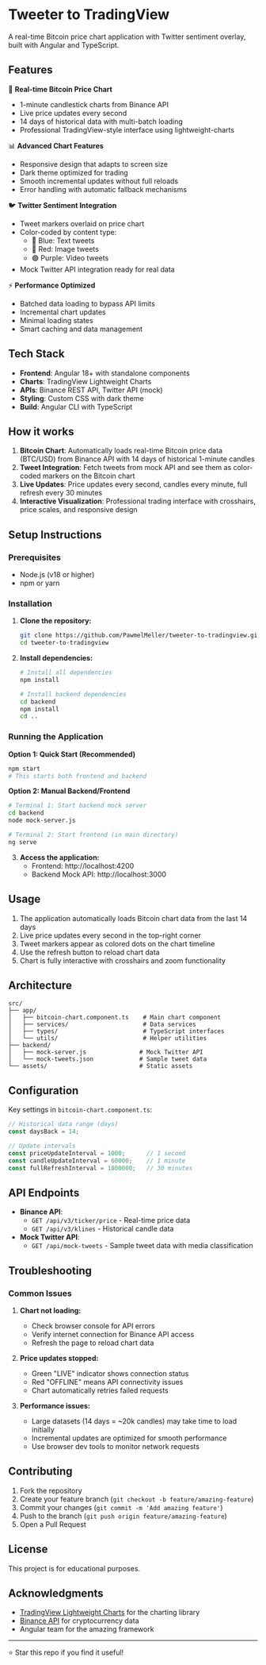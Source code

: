 # Tweeter to TradingView

A real-time Bitcoin price chart application with Twitter sentiment overlay, built with Angular and TypeScript.

## Features

🚀 **Real-time Bitcoin Price Chart**
- 1-minute candlestick charts from Binance API
- Live price updates every second
- 14 days of historical data with multi-batch loading
- Professional TradingView-style interface using lightweight-charts

📊 **Advanced Chart Features**
- Responsive design that adapts to screen size
- Dark theme optimized for trading
- Smooth incremental updates without full reloads
- Error handling with automatic fallback mechanisms

🐦 **Twitter Sentiment Integration**
- Tweet markers overlaid on price chart
- Color-coded by content type:
  - 🔵 Blue: Text tweets
  - 🔴 Red: Image tweets  
  - 🟣 Purple: Video tweets
- Mock Twitter API integration ready for real data

⚡ **Performance Optimized**
- Batched data loading to bypass API limits
- Incremental chart updates
- Minimal loading states
- Smart caching and data management

## Tech Stack

- **Frontend**: Angular 18+ with standalone components
- **Charts**: TradingView Lightweight Charts
- **APIs**: Binance REST API, Twitter API (mock)
- **Styling**: Custom CSS with dark theme
- **Build**: Angular CLI with TypeScript

## How it works

1. **Bitcoin Chart**: Automatically loads real-time Bitcoin price data (BTC/USD) from Binance API with 14 days of historical 1-minute candles
2. **Tweet Integration**: Fetch tweets from mock API and see them as color-coded markers on the Bitcoin chart
3. **Live Updates**: Price updates every second, candles every minute, full refresh every 30 minutes
4. **Interactive Visualization**: Professional trading interface with crosshairs, price scales, and responsive design

## Setup Instructions

### Prerequisites

- Node.js (v18 or higher)
- npm or yarn

### Installation

1. **Clone the repository:**
   ```bash
   git clone https://github.com/PawmelMeller/tweeter-to-tradingview.git
   cd tweeter-to-tradingview
   ```

2. **Install dependencies:**
   ```bash
   # Install all dependencies
   npm install
   
   # Install backend dependencies
   cd backend
   npm install
   cd ..
   ```

### Running the Application

**Option 1: Quick Start (Recommended)**
```bash
npm start
# This starts both frontend and backend
```

**Option 2: Manual Backend/Frontend**
```bash
# Terminal 1: Start backend mock server
cd backend
node mock-server.js

# Terminal 2: Start frontend (in main directory)
ng serve
```

3. **Access the application:**
   - Frontend: http://localhost:4200
   - Backend Mock API: http://localhost:3000

## Usage

1. The application automatically loads Bitcoin chart data from the last 14 days
2. Live price updates every second in the top-right corner
3. Tweet markers appear as colored dots on the chart timeline
4. Use the refresh button to reload chart data
5. Chart is fully interactive with crosshairs and zoom functionality

## Architecture

```
src/
├── app/
│   ├── bitcoin-chart.component.ts    # Main chart component
│   ├── services/                     # Data services  
│   ├── types/                        # TypeScript interfaces
│   └── utils/                        # Helper utilities
├── backend/
│   ├── mock-server.js               # Mock Twitter API
│   └── mock-tweets.json             # Sample tweet data
└── assets/                          # Static assets
```

## Configuration

Key settings in `bitcoin-chart.component.ts`:

```typescript
// Historical data range (days)
const daysBack = 14;

// Update intervals
const priceUpdateInterval = 1000;      // 1 second
const candleUpdateInterval = 60000;    // 1 minute  
const fullRefreshInterval = 1800000;   // 30 minutes
```

## API Endpoints

- **Binance API**: 
  - `GET /api/v3/ticker/price` - Real-time price data
  - `GET /api/v3/klines` - Historical candle data
- **Mock Twitter API**: 
  - `GET /api/mock-tweets` - Sample tweet data with media classification

## Troubleshooting

### Common Issues

1. **Chart not loading:**
   - Check browser console for API errors
   - Verify internet connection for Binance API access
   - Refresh the page to reload chart data

2. **Price updates stopped:**
   - Green "LIVE" indicator shows connection status
   - Red "OFFLINE" means API connectivity issues
   - Chart automatically retries failed requests

3. **Performance issues:**
   - Large datasets (14 days = ~20k candles) may take time to load initially
   - Incremental updates are optimized for smooth performance
   - Use browser dev tools to monitor network requests

## Contributing

1. Fork the repository
2. Create your feature branch (`git checkout -b feature/amazing-feature`)
3. Commit your changes (`git commit -m 'Add amazing feature'`)
4. Push to the branch (`git push origin feature/amazing-feature`)
5. Open a Pull Request

## License

This project is for educational purposes.

## Acknowledgments

- [TradingView Lightweight Charts](https://github.com/tradingview/lightweight-charts) for the charting library
- [Binance API](https://binance-docs.github.io/apidocs/) for cryptocurrency data
- Angular team for the amazing framework

---

⭐ Star this repo if you find it useful!
